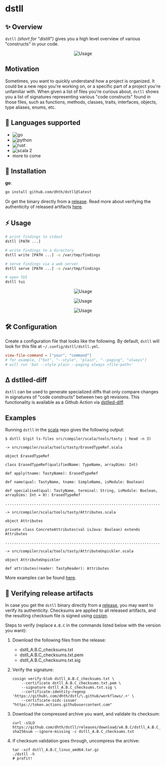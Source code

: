 # dstll

✨ Overview
---

`dstll` *(short for "distill")* gives you a high level overview of various
"constructs" in your code.

<p align="center">
  <img src="https://tools.dhruvs.space/images/dstll/dstll-1.png" alt="Usage" />
</p>

Motivation
---

Sometimes, you want to quickly understand how a project is organized. It could
be a new repo you're working on, or a specific part of a project you're
unfamiliar with. When given a list of files you're curious about, `dstll` shows
you a list of signatures representing various "code constructs" found in those
files, such as functions, methods, classes, traits, interfaces, objects, type
aliases, enums, etc.

📜 Languages supported
---

- ![go](https://img.shields.io/badge/go-grey?logo=go)
- ![python](https://img.shields.io/badge/python-grey?logo=python)
- ![rust](https://img.shields.io/badge/rust-grey?logo=rust)
- ![scala 2](https://img.shields.io/badge/scala-grey?logo=scala)
- more to come

💾 Installation
---

**go**:

```sh
go install github.com/dhth/dstll@latest
```

Or get the binary directly from a
[release](https://github.com/dhth/dstll/releases). Read more about verifying the
authenticity of released artifacts [here](#-verifying-release-artifacts).

⚡️ Usage
---

```bash
# print findings to stdout
dstll [PATH ...]

# write findings to a directory
dstll write [PATH ...] -o /var/tmp/findings

# serve findings via a web server
dstll serve [PATH ...] -o /var/tmp/findings

# open TUI
dstll tui
```

<p align="center">
  <img src="https://tools.dhruvs.space/images/dstll/dstll-2.png" alt="Usage" />
</p>

<p align="center">
  <img src="https://tools.dhruvs.space/images/dstll/dstll-3.png" alt="Usage" />
</p>

<p align="center">
  <img src="https://tools.dhruvs.space/images/dstll/dstll-4.png" alt="Usage" />
</p>

🛠️ Configuration
---

Create a configuration file that looks like the following. By default,
`dstll` will look for this file at `~/.config/dstll/dstll.yml`.

```toml
view-file-command = ["your", "command"]
# for example, ["bat", "--style", "plain", "--paging", "always"]
# will run 'bat --style plain --paging always <file-path>'
```

Δ dstlled-diff
---

`dstll` can be used to generate specialized diffs that only compare changes in
signatures of "code constructs" between two git revisions. This functionality is
available as a Github Action via [dstlled-diff][2].

Examples
---

Running `dstll` in the [scala][1] repo gives the following output:

```
$ dstll $(git ls-files src/compiler/scala/tools/tasty | head -n 3)

-> src/compiler/scala/tools/tasty/ErasedTypeRef.scala

object ErasedTypeRef

class ErasedTypeRef(qualifiedName: TypeName, arrayDims: Int)

def apply(tname: TastyName): ErasedTypeRef

def name(qual: TastyName, tname: SimpleName, isModule: Boolean)

def specialised(qual: TastyName, terminal: String, isModule: Boolean, arrayDims: Int = 0): ErasedTypeRef

................................................................................

-> src/compiler/scala/tools/tasty/Attributes.scala

object Attributes

private class ConcreteAttributes(val isJava: Boolean) extends Attributes

................................................................................

-> src/compiler/scala/tools/tasty/AttributeUnpickler.scala

object AttributeUnpickler

def attributes(reader: TastyReader): Attributes
```

More examples can be found [here](./examples).

[1]: https://github.com/scala/scala
[2]: https://github.com/dhth/dstlled-diff-action

🔐 Verifying release artifacts
---

In case you get the `dstll` binary directly from a [release][2], you may want to
verify its authenticity. Checksums are applied to all released artifacts, and
the resulting checksum file is signed using
[cosign](https://docs.sigstore.dev/cosign/installation/).

Steps to verify (replace `A.B.C` in the commands listed below with the version
you want):

1. Download the following files from the release:

   - dstll_A.B.C_checksums.txt
   - dstll_A.B.C_checksums.txt.pem
   - dstll_A.B.C_checksums.txt.sig

2. Verify the signature:

   ```shell
   cosign verify-blob dstll_A.B.C_checksums.txt \
       --certificate dstll_A.B.C_checksums.txt.pem \
       --signature dstll_A.B.C_checksums.txt.sig \
       --certificate-identity-regexp 'https://github\.com/dhth/dstl/\.github/workflows/.+' \
       --certificate-oidc-issuer "https://token.actions.githubusercontent.com"
   ```

3. Download the compressed archive you want, and validate its checksum:

   ```shell
   curl -sSLO https://github.com/dhth/dstll/releases/download/vA.B.C/dstll_A.B.C_linux_amd64.tar.gz
   sha256sum --ignore-missing -c dstll_A.B.C_checksums.txt
   ```

3. If checksum validation goes through, uncompress the archive:

   ```shell
   tar -xzf dstll_A.B.C_linux_amd64.tar.gz
   ./dstll -h
   # profit!
   ```
